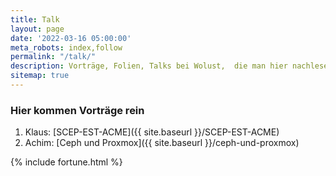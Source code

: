 ```yaml
---
title: Talk
layout: page
date: '2022-03-16 05:00:00'
meta_robots: index,follow
permalink: "/talk/"
description: Vorträge, Folien, Talks bei Wolust,  die man hier nachlesen kann
sitemap: true
---
```


### Hier kommen Vorträge rein


1. Klaus: [SCEP-EST-ACME]({{ site.baseurl }}/SCEP-EST-ACME)
2. Achim: [Ceph und Proxmox]({{ site.baseurl }}/ceph-und-proxmox)




 {% include fortune.html %}

